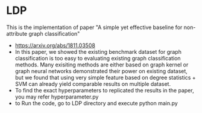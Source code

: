 # LDP
This is the implementation of paper "A simple yet effective baseline for non-attribute graph classification"

- https://arxiv.org/abs/1811.03508
- In this paper, we showed the existing benchmark dataset for graph classification is too easy to evaluating existing graph classification methods. Many exisiting methods are either based on graph kernel or graph neural networks demonstrated their power on existing dataset, but we found that using very simple feature based on degree statistics + SVM can already yield comparable results on multiple dataset.
- To find the exact hyperparameters to replicated the results in the paper, you may refer hyperparameter.py
- to Run the code, go to LDP directory and execute python main.py

